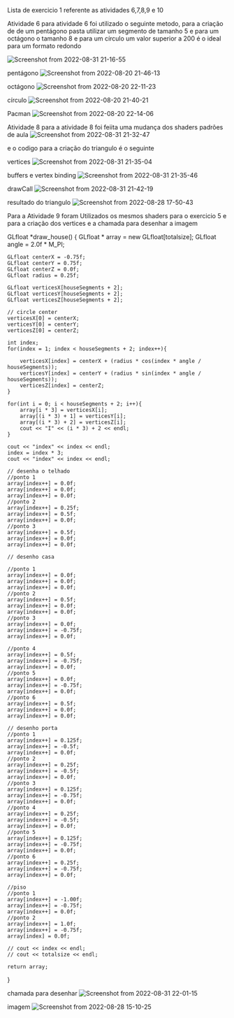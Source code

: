 Lista de exercicio 1 referente as atividades 6,7,8,9 e 10

Atividade 6 
para atividade 6 foi utilizado o seguinte metodo, para a criação de de um pentágono pasta utilizar um segmento de tamanho 5 e para um octágono
o tamanho 8 e para um círculo um valor superior a 200 é o ideal para um formato redondo

![Screenshot from 2022-08-31 21-16-55](https://user-images.githubusercontent.com/110510237/187806674-52b30594-4305-4f45-8b57-377aadd5c688.png)

pentágono
![Screenshot from 2022-08-20 21-46-13](https://user-images.githubusercontent.com/110510237/187807112-38a7906a-416c-4574-ac36-3461e2e71e4b.png)

octágono
![Screenshot from 2022-08-20 22-11-23](https://user-images.githubusercontent.com/110510237/187807138-10e8d4de-8866-4765-a4b6-752b98f92378.png)

círculo
![Screenshot from 2022-08-20 21-40-21](https://user-images.githubusercontent.com/110510237/187807180-078b0157-b585-4029-8ada-daed2a4732a5.png)

Pacman
![Screenshot from 2022-08-20 22-14-06](https://user-images.githubusercontent.com/110510237/187807199-de4540e0-b64d-40b7-94b7-ed07a8e8bf74.png)

Atividade 8
para a atividade 8 foi feiita uma mudança dos shaders padrões de aula
![Screenshot from 2022-08-31 21-32-47](https://user-images.githubusercontent.com/110510237/187809538-af62ee71-142b-43fb-bc10-a6e1a89aaaed.png)

e o codigo para a criação do triangulo é o seguinte

vertices
![Screenshot from 2022-08-31 21-35-04](https://user-images.githubusercontent.com/110510237/187809912-7658df2c-3067-47a3-94de-00130cd122bf.png)

buffers e vertex binding
![Screenshot from 2022-08-31 21-35-46](https://user-images.githubusercontent.com/110510237/187809980-d3542c18-1261-4440-98a1-f6fcd54960fe.png)

drawCall
![Screenshot from 2022-08-31 21-42-19](https://user-images.githubusercontent.com/110510237/187810007-c4e0cfc3-6edd-4a37-bd22-b769feba969e.png)

resultado do triangulo
![Screenshot from 2022-08-28 17-50-43](https://user-images.githubusercontent.com/110510237/187810154-a648c910-3afa-463f-a6dc-5c333127deab.png)

Para a Atividade 9 foram Utilizados os mesmos shaders para o exercicio 5
e para a criação dos vertices e a chamada para desenhar a imagem

GLfloat *draw_house()
{
	GLfloat * array = new GLfloat[totalsize];
	GLfloat angle = 2.0f * M_PI;

	GLfloat centerX = -0.75f;
	GLfloat centerY = 0.75f;
	GLfloat centerZ = 0.0f;
	GLfloat radius = 0.25f;

	GLfloat verticesX[houseSegments + 2];
	GLfloat verticesY[houseSegments + 2];
	GLfloat verticesZ[houseSegments + 2];

	// circle center
	verticesX[0] = centerX;
	verticesY[0] = centerY;
	verticesZ[0] = centerZ;
	
	int index;
	for(index = 1; index < houseSegments + 2; index++){
		
		verticesX[index] = centerX + (radius * cos(index * angle / houseSegments));
		verticesY[index] = centerY + (radius * sin(index * angle / houseSegments));
		verticesZ[index] = centerZ;
	}

	for(int i = 0; i < houseSegments + 2; i++){
		array[i * 3] = verticesX[i];
		array[(i * 3) + 1] = verticesY[i];
		array[(i * 3) + 2] = verticesZ[i];
		cout << "I" << (i * 3) + 2 << endl;
	}

	cout << "index" << index << endl;
	index = index * 3;
	cout << "index" << index << endl;

	// desenha o telhado
	//ponto 1
	array[index++] = 0.0f;
	array[index++] = 0.0f;
	array[index++] = 0.0f;
	//ponto 2
	array[index++] = 0.25f;
	array[index++] = 0.5f;
	array[index++] = 0.0f;
	//ponto 3
	array[index++] = 0.5f;
	array[index++] = 0.0f;
	array[index++] = 0.0f;

	// desenho casa

	//ponto 1
	array[index++] = 0.0f;
	array[index++] = 0.0f;
	array[index++] = 0.0f;
	//ponto 2
	array[index++] = 0.5f;
	array[index++] = 0.0f;
	array[index++] = 0.0f;
	//ponto 3
	array[index++] = 0.0f;
	array[index++] = -0.75f;
	array[index++] = 0.0f;
	
	//ponto 4
	array[index++] = 0.5f;
	array[index++] = -0.75f;
	array[index++] = 0.0f;
	//ponto 5
	array[index++] = 0.0f;
	array[index++] = -0.75f;
	array[index++] = 0.0f;
	//ponto 6
	array[index++] = 0.5f;
	array[index++] = 0.0f;
	array[index++] = 0.0f;

	// desenho porta
	//ponto 1
	array[index++] = 0.125f;
	array[index++] = -0.5f;
	array[index++] = 0.0f;
	//ponto 2
	array[index++] = 0.25f;
	array[index++] = -0.5f;
	array[index++] = 0.0f;
	//ponto 3
	array[index++] = 0.125f;
	array[index++] = -0.75f;
	array[index++] = 0.0f;
	//ponto 4
	array[index++] = 0.25f;
	array[index++] = -0.5f;
	array[index++] = 0.0f;
	//ponto 5
	array[index++] = 0.125f;
	array[index++] = -0.75f;
	array[index++] = 0.0f;
	//ponto 6
	array[index++] = 0.25f;
	array[index++] = -0.75f;
	array[index++] = 0.0f;

	//piso
	//ponto 1
	array[index++] = -1.00f;
	array[index++] = -0.75f;
	array[index++] = 0.0f;
	//ponto 2
	array[index++] = 1.0f;
	array[index++] = -0.75f;
	array[index] = 0.0f;

	// cout << index << endl;
	// cout << totalsize << endl;

	return array;
}

chamada para desenhar
![Screenshot from 2022-08-31 22-01-15](https://user-images.githubusercontent.com/110510237/187810665-ad728bd4-2a97-4820-bac5-0c01add84249.png) 

imagem
![Screenshot from 2022-08-28 15-10-25](https://user-images.githubusercontent.com/110510237/187810702-dadfa278-c7c9-4fce-ad6c-718775195d4d.png)

